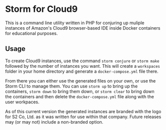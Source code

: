 # Storm for Cloud9

This is a command line utility written in PHP for conjuring up muliple instances of Amazon's Cloud9 browser-based IDE inside Docker containers for educational purposes.

## Usage

To create Cloud9 instances, use the command `storm conjure` or `storm make` followed by the number of instances you want. This will create a `workspaces` folder in your home directory and generate a `docker-compose.yml` file there.

From there you can either use the generated files on your own, or use the Storm CLI to manage them. You can use `storm up` to bring up the containers, `storm down` to bring them down, or `storm clear` to bring down the containers and then delete the `docker-compose.yml` file along with the user workpaces.

As of this current version the generated instances are branded with the logo for S2 Co, Ltd. as it was written for use within that company. Future releases may (or may not) include a non-branded option.